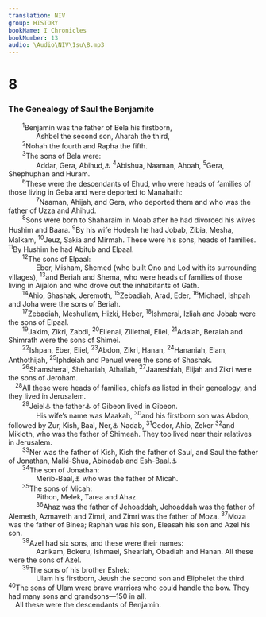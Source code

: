 ```yaml
---
translation: NIV
group: HISTORY
bookName: I Chronicles 
bookNumber: 13
audio: \Audio\NIV\1su\8.mp3
---
```


<div class="title"><h1>8</h1><h3>The Genealogy of Saul the Benjamite </h3></div>
<span class="verse 1su_8_1">  <sup>1</sup>Benjamin was the father of Bela his firstborn, <br/>    Ashbel the second son, Aharah the third, <br/></span>
<span class="verse 1su_8_2">  <sup>2</sup>Nohah the fourth and Rapha the fifth. <br/></span>
<span class="verse 1su_8_3">  <sup>3</sup>The sons of Bela were: <br/>    Addar, Gera, Abihud,<a data-toggle="tooltip" data-placement="bottom" title="Or Gera the father of Ehud">⚓</a></span>
<span class="verse 1su_8_4"><sup>4</sup>Abishua, Naaman, Ahoah, </span>
<span class="verse 1su_8_5"><sup>5</sup>Gera, Shephuphan and Huram. <br/></span>
<span class="verse 1su_8_6">  <sup>6</sup>These were the descendants of Ehud, who were heads of families of those living in Geba and were deported to Manahath: <br/></span>
<span class="verse 1su_8_7">    <sup>7</sup>Naaman, Ahijah, and Gera, who deported them and who was the father of Uzza and Ahihud. <br/></span>
<span class="verse 1su_8_8">  <sup>8</sup>Sons were born to Shaharaim in Moab after he had divorced his wives Hushim and Baara. </span>
<span class="verse 1su_8_9"><sup>9</sup>By his wife Hodesh he had Jobab, Zibia, Mesha, Malkam, </span>
<span class="verse 1su_8_10"><sup>10</sup>Jeuz, Sakia and Mirmah. These were his sons, heads of families. </span>
<span class="verse 1su_8_11"><sup>11</sup>By Hushim he had Abitub and Elpaal. <br/></span>
<span class="verse 1su_8_12">  <sup>12</sup>The sons of Elpaal: <br/>    Eber, Misham, Shemed (who built Ono and Lod with its surrounding villages), </span>
<span class="verse 1su_8_13"><sup>13</sup>and Beriah and Shema, who were heads of families of those living in Aijalon and who drove out the inhabitants of Gath. <br/></span>
<span class="verse 1su_8_14">  <sup>14</sup>Ahio, Shashak, Jeremoth, </span>
<span class="verse 1su_8_15"><sup>15</sup>Zebadiah, Arad, Eder, </span>
<span class="verse 1su_8_16"><sup>16</sup>Michael, Ishpah and Joha were the sons of Beriah. <br/></span>
<span class="verse 1su_8_17">  <sup>17</sup>Zebadiah, Meshullam, Hizki, Heber, </span>
<span class="verse 1su_8_18"><sup>18</sup>Ishmerai, Izliah and Jobab were the sons of Elpaal. <br/></span>
<span class="verse 1su_8_19">  <sup>19</sup>Jakim, Zikri, Zabdi, </span>
<span class="verse 1su_8_20"><sup>20</sup>Elienai, Zillethai, Eliel, </span>
<span class="verse 1su_8_21"><sup>21</sup>Adaiah, Beraiah and Shimrath were the sons of Shimei. <br/></span>
<span class="verse 1su_8_22">  <sup>22</sup>Ishpan, Eber, Eliel, </span>
<span class="verse 1su_8_23"><sup>23</sup>Abdon, Zikri, Hanan, </span>
<span class="verse 1su_8_24"><sup>24</sup>Hananiah, Elam, Anthothijah, </span>
<span class="verse 1su_8_25"><sup>25</sup>Iphdeiah and Penuel were the sons of Shashak. <br/></span>
<span class="verse 1su_8_26">  <sup>26</sup>Shamsherai, Shehariah, Athaliah, </span>
<span class="verse 1su_8_27"><sup>27</sup>Jaareshiah, Elijah and Zikri were the sons of Jeroham. <br/></span>
<span class="verse 1su_8_28"> <sup>28</sup>All these were heads of families, chiefs as listed in their genealogy, and they lived in Jerusalem. <br/></span>
<span class="verse 1su_8_29">  <sup>29</sup>Jeiel<a data-toggle="tooltip" data-placement="bottom" title="Some Septuagint manuscripts (see also 9:35); Hebrew does not have Jeiel.">⚓</a> the father<a data-toggle="tooltip" data-placement="bottom" title="may mean civic leader or military leader.">⚓</a> of Gibeon lived in Gibeon. <br/>    His wife’s name was Maakah, </span>
<span class="verse 1su_8_30"><sup>30</sup>and his firstborn son was Abdon, followed by Zur, Kish, Baal, Ner,<a data-toggle="tooltip" data-placement="bottom" title="Some Septuagint manuscripts (see also 9:36); Hebrew does not have Ner.">⚓</a> Nadab, </span>
<span class="verse 1su_8_31"><sup>31</sup>Gedor, Ahio, Zeker </span>
<span class="verse 1su_8_32"><sup>32</sup>and Mikloth, who was the father of Shimeah. They too lived near their relatives in Jerusalem. <br/></span>
<span class="verse 1su_8_33">  <sup>33</sup>Ner was the father of Kish, Kish the father of Saul, and Saul the father of Jonathan, Malki-Shua, Abinadab and Esh-Baal.<a data-toggle="tooltip" data-placement="bottom" title="Also known as Ish-Bosheth">⚓</a><br/></span>
<span class="verse 1su_8_34">  <sup>34</sup>The son of Jonathan: <br/>    Merib-Baal,<a data-toggle="tooltip" data-placement="bottom" title="Also known as Mephibosheth">⚓</a> who was the father of Micah. <br/></span>
<span class="verse 1su_8_35">  <sup>35</sup>The sons of Micah: <br/>    Pithon, Melek, Tarea and Ahaz. <br/></span>
<span class="verse 1su_8_36">    <sup>36</sup>Ahaz was the father of Jehoaddah, Jehoaddah was the father of Alemeth, Azmaveth and Zimri, and Zimri was the father of Moza. </span>
<span class="verse 1su_8_37"><sup>37</sup>Moza was the father of Binea; Raphah was his son, Eleasah his son and Azel his son. <br/></span>
<span class="verse 1su_8_38">  <sup>38</sup>Azel had six sons, and these were their names: <br/>    Azrikam, Bokeru, Ishmael, Sheariah, Obadiah and Hanan. All these were the sons of Azel. <br/></span>
<span class="verse 1su_8_39">  <sup>39</sup>The sons of his brother Eshek: <br/>    Ulam his firstborn, Jeush the second son and Eliphelet the third. </span>
<span class="verse 1su_8_40"><sup>40</sup>The sons of Ulam were brave warriors who could handle the bow. They had many sons and grandsons—150 in all. <br/> All these were the descendants of Benjamin. <br/></span>
